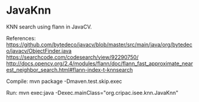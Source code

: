 # JavaKnn
KNN search using flann in JavaCV.

References:
https://github.com/bytedeco/javacv/blob/master/src/main/java/org/bytedeco/javacv/ObjectFinder.java
https://searchcode.com/codesearch/view/92290750/
http://docs.opencv.org/2.4/modules/flann/doc/flann_fast_approximate_nearest_neighbor_search.html#flann-index-t-knnsearch

Compile:
mvn package -Dmaven.test.skip.exec

Run:
mvn exec:java -Dexec.mainClass="org.cripac.isee.knn.JavaKnn"
